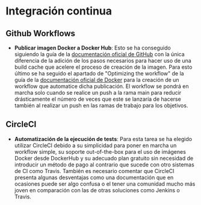 # Integración continua

## Github Workflows

- **Publicar imagen Docker a Docker Hub**: Esto se ha conseguido siguiendo la guía de la [documentación oficial de GitHub](https://docs.github.com/en/actions/publishing-packages/publishing-docker-images) con la única diferencia de la adición de los pasos necesarios para hacer uso de una build cache que acelere el proceso de creación de la imagen. Para esto último se ha seguido el apartado de "Optimizing the workflow" de la guía de la [documentación oficial de Docker](https://docs.docker.com/ci-cd/github-actions/) para la creación de un workflow que automatice dicha publicación. El workflow se pondrá en marcha solo cuando se realice un push a la rama main para reducir drásticamente el número de veces que este se lanzaría de hacerse también al realizar un push en las ramas de trabajo para los objetivos.

## CircleCI

- **Automatización de la ejecución de tests**: Para esta tarea se ha elegido utilizar CircleCI debido a su simplicidad para poner en marcha un workflow simple, su soporte out-of-the-box para el uso de imágenes Docker desde DockerHub y su adecuado plan gratuito sin necesidad de introducir un método de pago al contrario que sucede con otro sistemas de CI como Travis. También es necesario comentar que CircleCI presenta algunas desventajas como una documentación que en ocasiones puede ser algo confusa o el tener una comunidad mucho más joven en comparación con las de otras soluciones como Jenkins o Travis.

